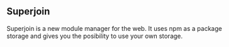 Superjoin
---------

Superjoin is a new module manager for the web.
It uses npm as a package storage and gives you the posibility to use your own storage.

